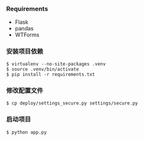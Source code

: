 ##

### Requirements
- Flask
- pandas
- WTForms

### 安装项目依赖
```
$ virtualenv --no-site-packages .venv
$ source .venv/bin/activate
$ pip install -r requirements.txt
```

### 修改配置文件
```
$ cp deploy/settings_secure.py settings/secure.py
```

### 启动项目
```
$ python app.py
```

